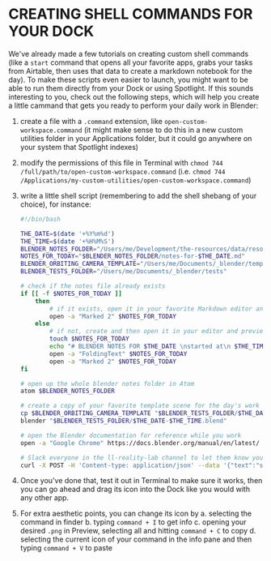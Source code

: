 # CREATING SHELL COMMANDS FOR YOUR DOCK

We've already made a few tutorials on creating custom shell commands (like a `start` command that opens all your favorite apps, grabs your tasks from Airtable, then uses that data to create a markdown notebook for the day). To make these scripts even easier to launch, you might want to be able to run them directly from your Dock or using Spotlight. If this sounds interesting to you, check out the following steps, which will help you create a little cammand that gets you ready to perform your daily work in Blender:

1. create a file with a `.command` extension, like `open-custom-workspace.command` (it might make sense to do this in a new custom utilities folder in your Applications folder, but it could go anywhere on your system that Spotlight indexes)
2. modify the permissions of this file in Terminal with `chmod 744 /full/path/to/open-custom-workspace.command` (i.e. `chmod 744 /Applications/my-custom-utilities/open-custom-workspace.command`)
3. write a little shell script (remembering to add the shell shebang of your choice), for instance:

   ```bash
   #!/bin/bash

   THE_DATE=$(date '+%Y%m%d')
   THE_TIME=$(date '+%H%M%S')
   BLENDER_NOTES_FOLDER="/Users/me/Development/the-resources/data/resources/labs/blender-lab"
   NOTES_FOR_TODAY="$BLENDER_NOTES_FOLDER/notes-for-$THE_DATE.md"
   BLENDER_ORBITING_CAMERA_TEMPLATE="/Users/me/Documents/_blender/templates/orbiting-cam-helical-360.blend"
   BLENDER_TESTS_FOLDER="/Users/me/Documents/_blender/tests"

   # check if the notes file already exists
   if [[ -f $NOTES_FOR_TODAY ]]
       then
           # if it exists, open it in your favorite Markdown editor and previewer
           open -a "Marked 2" $NOTES_FOR_TODAY
       else
           # if not, create and then open it in your editor and previewer
           touch $NOTES_FOR_TODAY
           echo "# BLENDER NOTES FOR $THE_DATE \nstarted at\n $THE_TIME\n\n##GOALS FOR THE DAY" >> $NOTES_FOR_TODAY
           open -a "FoldingText" $NOTES_FOR_TODAY
           open -a "Marked 2" $NOTES_FOR_TODAY
   fi

   # open up the whole blender notes folder in Atom
   atom $BLENDER_NOTES_FOLDER

   # create a copy of your favorite template scene for the day's work and open it up
   cp $BLENDER_ORBITING_CAMERA_TEMPLATE "$BLENDER_TESTS_FOLDER/$THE_DATE-$THE_TIME.blend"
   blender "$BLENDER_TESTS_FOLDER/$THE_DATE-$THE_TIME.blend"

   # open the Blender documentation for reference while you work
   open -a "Google Chrome" https://docs.blender.org/manual/en/latest/

   # Slack everyone in the ll-reality-lab channel to let them know you're working on stuff
   curl -X POST -H 'Content-type: application/json' --data '{"text":"starting my daily work in Blender if anyone wants to work together!"}' https://hooks.slack.com/services/XXXXXSECRETSTUFFXXXXXXX
   ```

4. Once you've done that, test it out in Terminal to make sure it works, then you can go ahead and drag its icon into the Dock like you would with any other app.
5. For extra aesthetic points, you can change its icon by
   a. selecting the command in finder
   b. typing `command + I` to get info
   c. opening your desired `.png` in Preview, selecting all and hitting `command + C` to copy
   d. selecting the current icon of your command in the info pane and then typing `command + V` to paste
